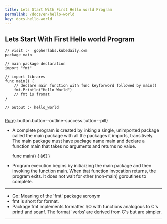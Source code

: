 ```yaml
---
title: Lets Start With First Hello world Program 
permalink: /docs/en/hello-world
key: docs-hello-world
---
```



## Lets Start With First Hello world Program 

```
// visit :-  gopherlabs.kubedaily.com
package main

// main package declaration
import "fmt"

// import librares
func main() {
	// declare main function with func keyforword followed by main()
	fmt.Println("Hello World")
	// fmt is fromat
}

// output :- hello_world


```
[Run](https://play.golang.org/p/b5LpJFoesBI){:.button.button--outline-success.button--pill}





- A complete program is created by linking a single, unimported package called the main package with all the packages it imports, transitively. The main package must have package name main and declare a function main that takes no arguments and returns no value.

    func main() { â€¦ }

- Program execution begins by initializing the main package and then invoking the function main. When that function invocation returns, the program exits. It does not wait for other (non-main) goroutines to complete.

-----

- Go: Meaning of the 'fmt' package acronym
- fmt is short for format. 
-  Package fmt implements formatted I/O with functions analogous to C's printf and scanf. The format 'verbs' are derived from    C's but are simpler.
 
-----




